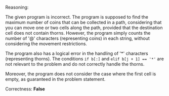 Reasoning:

The given program is incorrect. The program is supposed to find the maximum number of coins that can be collected in a path, considering that you can move one or two cells along the path, provided that the destination cell does not contain thorns. However, the program simply counts the number of '@' characters (representing coins) in each string, without considering the movement restrictions.

The program also has a logical error in the handling of '*' characters (representing thorns). The conditions `if b[:]` and `elif b[j + 1] == '*'` are not relevant to the problem and do not correctly handle the thorns.

Moreover, the program does not consider the case where the first cell is empty, as guaranteed in the problem statement.

Correctness: **False**